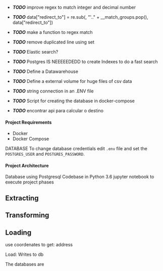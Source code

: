 

* ***TODO*** improve regex to match integer and decimal number

* ***TODO*** data["redirect_to"] = re.sub(, "'.." + __match_groups.pop(), data["redirect_to"])

* ***TODO*** make a function to regex match

* ***TODO*** remove duplicated line using set

* ***TODO*** Elastic search?

* ***TODO*** Postgres IS NEEEEEDEDD to create Indexes to do a fast search

* ***TODO*** Define a Datawarehouse

* ***TODO*** Define a external volume for huge files of csv data

* ***TODO*** string connection in an .ENV file

* ***TODO*** Script for creating the database in docker-compose

* ***TODO*** encontrar api para calcular o destino


#### Project Requirements
- Docker
- Docker Compose

DATABASE
To change database credentials edit `.env` file and set the `POSTGRES_USER` and `POSTGRES_PASSWORD`.

#### Project Architecture
Database using Postgresql
Codebase in Python 3.6
jupyter notebook to execute project phases

## Extracting
## Transforming
## Loading




use coordenates to get:
address 

Load:
Writes to db


The databases are 

